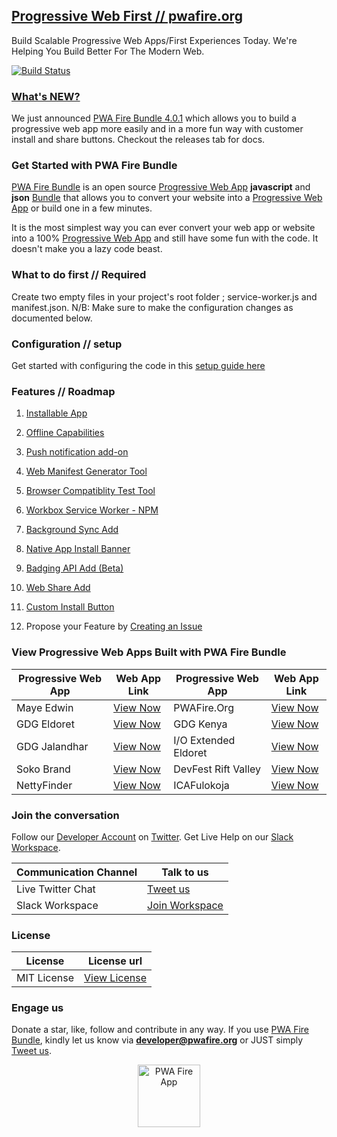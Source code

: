 ## [Progressive Web First // pwafire.org](https://pwafire.org)

Build Scalable Progressive Web Apps/First Experiences Today. We're Helping You Build Better For The Modern Web.


[![Build Status](https://travis-ci.com/mayeedwin/pwafire.svg?branch=master)](https://travis-ci.com/mayeedwin/pwafire)

### [What's NEW?]()
We just announced [PWA Fire Bundle 4.0.1](https://github.com/mayeedwin/pwafire/) which allows you to build a progressive web app more easily and in a more fun way with customer install and share buttons. Checkout the releases tab for docs.



### Get Started with PWA Fire Bundle
[PWA Fire Bundle](https://twitter.com/pwafire) is an open source [Progressive Web App](https://www.linkedin.com/pulse/what-progressive-web-app-get-started-now-canaan-maye-edwin/) **javascript** and **json** [Bundle](https://github.com/mayeedwin/pwafire/tree/master/pwafire-bundle/default) that allows you to convert your website into a [Progressive Web App](https://www.linkedin.com/pulse/what-progressive-web-app-get-started-now-canaan-maye-edwin/) or build one in a few minutes. 

It is the most simplest way you can ever convert your web app or website into a 100% [Progressive Web App](https://www.linkedin.com/pulse/what-progressive-web-app-get-started-now-canaan-maye-edwin/) and still have some fun with the code. It doesn't make you a lazy code beast.

### What to do first // Required
Create two empty files in your project's root folder ; service-worker.js and manifest.json. N/B: Make sure to make the configuration changes as documented below.

### Configuration // setup
Get started with configuring the code in this [setup guide here](https://github.com/mayeedwin/pwafire/tree/master/docs)
### Features // Roadmap

1. [Installable App](https://github.com/mayeedwin/pwafire/projects/1)

2. [Offline Capabilities](https://github.com/mayeedwin/pwafire/projects/1)

3. [Push notification add-on](https://github.com/mayeedwin/pwafire/projects/1)

4. [Web Manifest Generator Tool](https://pwafire.org/developer/tools/get-manifest/) 

5. [Browser Compatiblity Test Tool](https://pwafire.org/developer/tools/browser-test/) 

6. [Workbox Service Worker - NPM](https://github.com/mayeedwin/workbox-service-worker/) 

7. [Background Sync Add](https://github.com/mayeedwin/pwafire/tree/master/pwafire-bundle/background-sync) 

8. [Native App Install Banner](https://github.com/mayeedwin/pwafire/tree/master/bundle/native-app-install)

9. [Badging API Add (Beta)](https://github.com/mayeedwin/pwafire/tree/master/bundle/badging)

10. [Web Share Add](https://github.com/mayeedwin/pwafire/tree/master/bundle/web-share)

10. [Custom Install Button](https://github.com/mayeedwin/pwafire/tree/master/bundle/install-button)

11. Propose your Feature by [Creating an Issue](https://github.com/mayeedwin/pwafire/issues/new)

### View Progressive Web Apps Built with PWA Fire Bundle

| Progressive Web App | Web App Link | Progressive Web App | Web App Link |
| --- | --- | --- | --- |
| Maye Edwin | [View Now](https://maye.pwafire.org) | PWAFire.Org | [View Now](https://pwafire.org) | 
| GDG Eldoret | [View Now](https://gdgeldoret.com) | GDG Kenya | [View Now](https://gdgkenya.org) |
| GDG Jalandhar | [View Now](https://gdgjalandhar.com) | I/O Extended Eldoret | [View Now](https://io.gdgmoi.com) 
| Soko Brand | [View Now](https://www.sokobrand.co.ke/) | DevFest Rift Valley | [View Now](https://devfest.gdgeldoret.com) 
| NettyFinder | [View Now](https://netty-finder.herokuapp.com/) | ICAFulokoja | [View Now](http://icafulokoja.github.io) |||


### Join the conversation 
Follow our [Developer Account](https://twitter.com/pwafire) on [Twitter](https://twitter.com/pwafire). Get Live Help on our [Slack Workspace](https://join.slack.com/t/pwafire/shared_invite/enQtMjk1MjUzNDY5NDkyLWQzYTFhOTNjMTU2NzBjMTBhMjZkNDJkOTY0YzgxYWViNTI4YzgyZDUxNGIyYzlkM2RiZjc2NTAwMzRhMmZkZmI). 

| Communication Channel | Talk to us |
| --- | --- |
| Live Twitter Chat | [Tweet us](https://twitter.com/pwafire) |
| Slack Workspace | [Join Workspace](http://bit.ly/2oPNK7S) |

### License
| License |License url |
| --- | --- |
| MIT License | [View License](https://github.com/mayeedwin/pwafire/blob/master/.github/LICENSE) |

### Engage us 
Donate a star, like, follow and contribute in any way. If you use [PWA Fire Bundle](https://pwafire.org/developer/codelabs/pwafire), kindly let us know via **developer@pwafire.org** or JUST simply [Tweet us](https://twitter.com/pwafire).

<p align="center">
  <img src="https://github.com/mayeedwin/pwafireapp/blob/master/app/src/images/pwafireapp-frog-icon.gif" alt="PWA Fire App" height="100"/>
</p>

